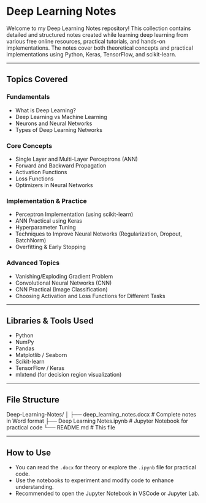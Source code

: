 # Deep Learning Notes

Welcome to my Deep Learning Notes repository! This collection contains detailed and structured notes created while learning deep learning from various free online resources, practical tutorials, and hands-on implementations. The notes cover both theoretical concepts and practical implementations using Python, Keras, TensorFlow, and scikit-learn.

---
## Topics Covered

### Fundamentals
- What is Deep Learning?
- Deep Learning vs Machine Learning
- Neurons and Neural Networks
- Types of Deep Learning Networks

### Core Concepts
- Single Layer and Multi-Layer Perceptrons (ANN)
- Forward and Backward Propagation
- Activation Functions
- Loss Functions
- Optimizers in Neural Networks

### Implementation & Practice
- Perceptron Implementation (using scikit-learn)
- ANN Practical using Keras
- Hyperparameter Tuning
- Techniques to Improve Neural Networks (Regularization, Dropout, BatchNorm)
- Overfitting & Early Stopping

### Advanced Topics
- Vanishing/Exploding Gradient Problem
- Convolutional Neural Networks (CNN)
- CNN Practical (Image Classification)
- Choosing Activation and Loss Functions for Different Tasks

---

## Libraries & Tools Used

- Python
- NumPy
- Pandas
- Matplotlib / Seaborn
- Scikit-learn
- TensorFlow / Keras
- mlxtend (for decision region visualization)

---

## File Structure

Deep-Learning-Notes/
│
├── deep_learning_notes.docx # Complete notes in Word format
├── Deep Learning Notes.ipynb # Jupyter Notebook for practical code
└── README.md # This file

---

## How to Use

- You can read the `.docx` for theory or explore the `.ipynb` file for practical code.
- Use the notebooks to experiment and modify code to enhance understanding.
- Recommended to open the Jupyter Notebook in VSCode or Jupyter Lab.

